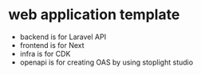 # web application template
- backend is for Laravel API
- frontend is for Next
- infra is for CDK
- openapi is for creating OAS by using stoplight studio